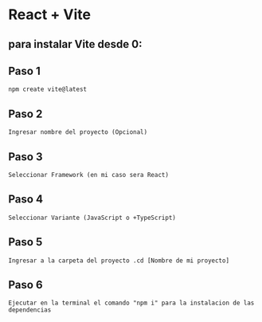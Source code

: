 # React + Vite

## para instalar Vite desde 0:

## Paso 1
    npm create vite@latest
## Paso 2
    Ingresar nombre del proyecto (Opcional)
## Paso 3
    Seleccionar Framework (en mi caso sera React)
## Paso 4
    Seleccionar Variante (JavaScript o +TypeScript)
## Paso 5
    Ingresar a la carpeta del proyecto .cd [Nombre de mi proyecto]
## Paso 6
    Ejecutar en la terminal el comando "npm i" para la instalacion de las dependencias